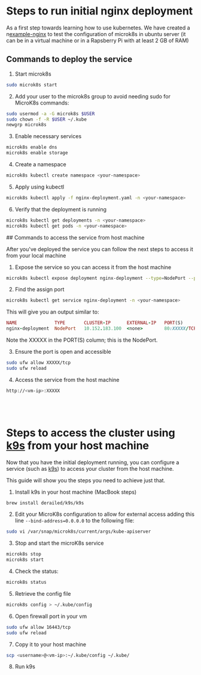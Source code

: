 # Steps to run initial nginx deployment

As a first step towards learning how to use kubernetes. We have created a n[example-nginx](./example-nginx/nginx-deployment.yaml)  to test the configuration of microk8s in ubuntu server (it can be in a virtual machine or in a Rapsberry Pi with at least 2 GB of RAM)

## Commands to deploy the service

1. Start microk8s
   
```sh
sudo microk8s start
```

2. Add your user to the microk8s group to avoid needing sudo for MicroK8s commands:

```sh
sudo usermod -a -G microk8s $USER
sudo chown -f -R $USER ~/.kube
newgrp microk8s
```

3. Enable necessary services
```sh
microk8s enable dns
microk8s enable storage
```

4. Create a namespace
```sh 
microk8s kubectl create namespace <your-namespace>
```

5. Apply using kubectl
```sh
microk8s kubectl apply -f nginx-deployment.yaml -n <your-namespace>
```

6. Verify that the deployment is running
```sh
microk8s kubectl get deployments -n <your-namespace>
microk8s kubectl get pods -n <your-namespace>
```


## Commands to access the service from host machine

After you've deployed the service you can follow the next steps to access it from your local machine

1. Expose the service so you can access it from the host machine

```sh
microk8s kubectl expose deployment nginx-deployment --type=NodePort --port=80 -n <your-namespace>
```

2. Find the assign port

```sh
microk8s kubectl get service nginx-deployment -n <your-namespace>
```

This will give you an output similar to:
```ruby
NAME              TYPE       CLUSTER-IP      EXTERNAL-IP   PORT(S)        AGE
nginx-deployment  NodePort   10.152.183.100  <none>        80:XXXXX/TCP   1m
```

Note the XXXXX in the PORT(S) column; this is the NodePort.


3. Ensure the port is open and accessible
```sh
sudo ufw allow XXXXX/tcp
sudo ufw reload
```

4. Access the service from the host machine
```sh
http://<vm-ip>:XXXXX
```


<br>
<br>

# Steps to access the cluster using [k9s](https://k9scli.io/) from your host machine

Now that you have the initial deployment running, you can configure a service (such as [k9s](https://k9scli.io/)) to access your cluster from the host machine.

This guide will show you the steps you need to achieve just that.

1. Install k9s in your host machine (MacBook steps)

```sh
brew install derailed/k9s/k9s
```

2. Edit your MicroK8s configuration to allow for external access adding this line ```--bind-address=0.0.0.0``` to the following file:

```sh
sudo vi /var/snap/microk8s/current/args/kube-apiserver
```

3. Stop and start the microK8s service

```sh
microk8s stop
microk8s start
```

4. Check the status:

```sh
microk8s status
```


5. Retrieve the config file

```sh
microk8s config > ~/.kube/config
```

6. Open firewall port in your vm
```sh
sudo ufw allow 16443/tcp
sudo ufw reload
```

7. Copy it to your host machine
   
```sh
scp <username>@<vm-ip>:~/.kube/config ~/.kube/
```

8. Run k9s


